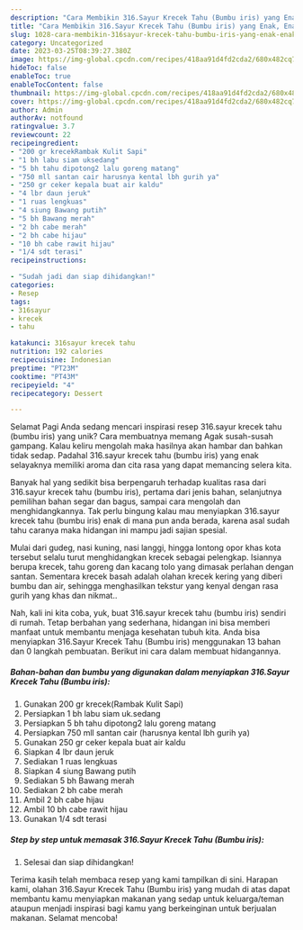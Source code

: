 ```yaml
---
description: "Cara Membikin 316.Sayur Krecek Tahu (Bumbu iris) yang Enak, Enak"
title: "Cara Membikin 316.Sayur Krecek Tahu (Bumbu iris) yang Enak, Enak"
slug: 1028-cara-membikin-316sayur-krecek-tahu-bumbu-iris-yang-enak-enak
category: Uncategorized
date: 2023-03-25T08:39:27.380Z
image: https://img-global.cpcdn.com/recipes/418aa91d4fd2cda2/680x482cq70/316sayur-krecek-tahu-bumbu-iris-foto-resep-utama.jpg
hideToc: false
enableToc: true
enableTocContent: false
thumbnail: https://img-global.cpcdn.com/recipes/418aa91d4fd2cda2/680x482cq70/316sayur-krecek-tahu-bumbu-iris-foto-resep-utama.jpg
cover: https://img-global.cpcdn.com/recipes/418aa91d4fd2cda2/680x482cq70/316sayur-krecek-tahu-bumbu-iris-foto-resep-utama.jpg
author: Admin
authorAv: notfound
ratingvalue: 3.7
reviewcount: 22
recipeingredient:
- "200 gr krecekRambak Kulit Sapi"
- "1 bh labu siam uksedang"
- "5 bh tahu dipotong2 lalu goreng matang"
- "750 mll santan cair harusnya kental lbh gurih ya"
- "250 gr ceker kepala buat air kaldu"
- "4 lbr daun jeruk"
- "1 ruas lengkuas"
- "4 siung Bawang putih"
- "5 bh Bawang merah"
- "2 bh cabe merah"
- "2 bh cabe hijau"
- "10 bh cabe rawit hijau"
- "1/4 sdt terasi"
recipeinstructions:

- "Sudah jadi dan siap dihidangkan!"
categories:
- Resep
tags:
- 316sayur
- krecek
- tahu

katakunci: 316sayur krecek tahu 
nutrition: 192 calories
recipecuisine: Indonesian
preptime: "PT23M"
cooktime: "PT43M"
recipeyield: "4"
recipecategory: Dessert

---
```



Selamat Pagi Anda sedang mencari inspirasi resep 316.sayur krecek tahu (bumbu iris) yang unik? Cara membuatnya memang Agak susah-susah gampang. Kalau keliru mengolah maka hasilnya akan hambar dan bahkan tidak sedap. Padahal 316.sayur krecek tahu (bumbu iris) yang enak selayaknya memiliki aroma dan cita rasa yang dapat memancing selera kita.


Banyak hal yang sedikit bisa berpengaruh terhadap kualitas rasa dari 316.sayur krecek tahu (bumbu iris), pertama dari jenis bahan, selanjutnya pemilihan bahan segar dan bagus, sampai cara mengolah dan menghidangkannya. Tak perlu bingung kalau mau menyiapkan 316.sayur krecek tahu (bumbu iris) enak di mana pun anda berada, karena asal sudah tahu caranya maka hidangan ini mampu jadi sajian spesial.

Mulai dari gudeg, nasi kuning, nasi langgi, hingga lontong opor khas kota tersebut selalu turut menghidangkan krecek sebagai pelengkap. Isiannya berupa krecek, tahu goreng dan kacang tolo yang dimasak perlahan dengan santan. Sementara krecek basah adalah olahan krecek kering yang diberi bumbu dan air, sehingga menghasilkan tekstur yang kenyal dengan rasa gurih yang khas dan nikmat..


Nah, kali ini kita coba, yuk, buat 316.sayur krecek tahu (bumbu iris) sendiri di rumah. Tetap berbahan yang sederhana, hidangan ini bisa memberi manfaat untuk membantu menjaga kesehatan tubuh kita. Anda bisa menyiapkan 316.Sayur Krecek Tahu (Bumbu iris) menggunakan 13 bahan dan 0 langkah pembuatan. Berikut ini cara dalam membuat hidangannya.

<!--inarticleads1-->

##### Bahan-bahan dan bumbu yang digunakan dalam menyiapkan 316.Sayur Krecek Tahu (Bumbu iris):

1. Gunakan 200 gr krecek(Rambak Kulit Sapi)
1. Persiapkan 1 bh labu siam uk.sedang
1. Persiapkan 5 bh tahu dipotong2 lalu goreng matang
1. Persiapkan 750 mll santan cair (harusnya kental lbh gurih ya)
1. Gunakan 250 gr ceker kepala buat air kaldu
1. Siapkan 4 lbr daun jeruk
1. Sediakan 1 ruas lengkuas
1. Siapkan 4 siung Bawang putih
1. Sediakan 5 bh Bawang merah
1. Sediakan 2 bh cabe merah
1. Ambil 2 bh cabe hijau
1. Ambil 10 bh cabe rawit hijau
1. Gunakan 1/4 sdt terasi




<!--inarticleads2-->

##### Step by step untuk memasak 316.Sayur Krecek Tahu (Bumbu iris):


1. Selesai dan siap dihidangkan!



Terima kasih telah membaca resep yang kami tampilkan di sini. Harapan kami, olahan 316.Sayur Krecek Tahu (Bumbu iris) yang mudah di atas dapat membantu kamu menyiapkan makanan yang sedap untuk keluarga/teman ataupun menjadi inspirasi bagi kamu yang berkeinginan untuk berjualan makanan. Selamat mencoba!

